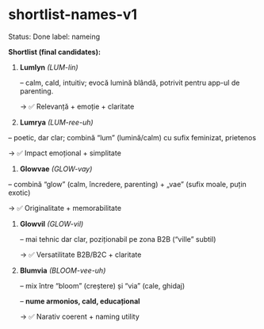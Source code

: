 # shortlist-names-v1

Status: Done
label: nameing

**Shortlist (final candidates):**

1. **Lumlyn** *(LUM-lin)*
    
    – calm, cald, intuitiv; evocă lumină blândă, potrivit pentru app-ul de parenting.
    
    → ✅ Relevanță + emoție + claritate
    
2. **Lumrya** *(LUM-ree-uh)*

– poetic, dar clar; combină “lum” (lumină/calm) cu sufix feminizat, prietenos

→ ✅ Impact emoțional + simplitate

1. **Glowvae** *(GLOW-vay)*

– combină “glow” (calm, încredere, parenting) + „vae” (sufix moale, puțin exotic)

→ ✅ Originalitate + memorabilitate

1. **Glowvil** *(GLOW-vil)*
    
    – mai tehnic dar clar, poziționabil pe zona B2B (“ville” subtil)
    
    → ✅ Versatilitate B2B/B2C + claritate
    
2. **Blumvia** *(BLOOM-vee-uh)*
    
    – mix între “bloom” (creștere) și “via” (cale, ghidaj)
    
    – **nume armonios, cald, educațional**
    
    → ✅ Narativ coerent + naming utility